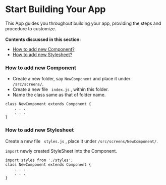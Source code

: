 # Start Building Your App

This App guides you throughout building your app, providing the steps and procedure to customize.<br /><br />
**Contents discussed in this section:**
* [How to add new Component?](#new-component)
* [How to add new Stylesheet?](#new-styleSheet)

<a id="new-component"></a>
### How to add new Component

* Create a new folder, say ``` NewComponent ``` and place it under ``` /src/screens/```.
* Create a new file ``` index.js``` , within this folder.
* Name the class same as that of folder name.

```
class NewComponent extends Component {
    . . .
    . . .
}
```

<a id="new-stylesheet"></a>
### How to add new Stylesheet

Create a new file ``` styles.js``` , place it under ```/src/screens/NewComponent/```.

```import``` newly created StyleSheet into the Component.
```
import styles from './styles';
class NewComponent extends Component {
    . . .
    . . .
}
```
